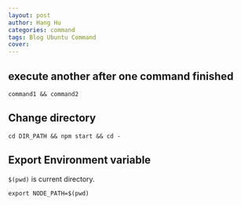 ```yaml
---
layout: post
author: Hang Hu
categories: command
tags: Blog Ubuntu Command 
cover: 
---
```

## execute another after one command finished

```
command1 && command2
```


## Change directory


```
cd DIR_PATH && npm start && cd -
```


## Export Environment variable


`$(pwd)` is current directory.


```
export NODE_PATH=$(pwd)
```

